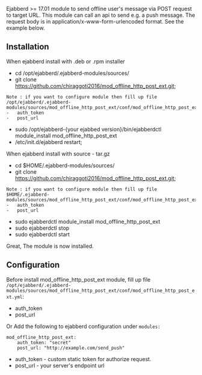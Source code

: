 Ejabberd >= 17.01 module to send offline user's message via POST request to target URL.
This module can call an api to send e.g. a push message. 
The request body is in application/x-www-form-urlencoded format. See the example below.


Installation
------------

When ejabberd install with .deb or .rpm installer 

-    cd /opt/ejabberd/.ejabberd-modules/sources/
-    git clone https://github.com/chiraggoti2016/mod_offline_http_post_ext.git; 
``` 
Note : if you want to configure module then fill up file /opt/ejabberd/.ejabberd-modules/sources/mod_offline_http_post_ext/conf/mod_offline_http_post_ext.yml: 
-	auth_token
-	post_url
``` 
-    sudo /opt/ejabberd-{your ejabbed version}/bin/ejabberdctl module_install mod_offline_http_post_ext
-	 /etc/init.d/ejabberd restart;

When ejabberd install with source - tar.gz

-    cd $HOME/.ejabberd-modules/sources/
-    git clone https://github.com/chiraggoti2016/mod_offline_http_post_ext.git;
``` 
Note : if you want to configure module then fill up file  $HOME/.ejabberd-modules/sources/mod_offline_http_post_ext/conf/mod_offline_http_post_ext.yml:  
-	auth_token
-	post_url
```
-	 sudo ejabberdctl module_install mod_offline_http_post_ext
-	 sudo ejabberdctl stop
-	 sudo ejabberdctl start

Great, The module is now installed.

Configuration
-------------

Before install mod_offline_http_post_ext module, fill up file `/opt/ejabberd/.ejabberd-modules/sources/mod_offline_http_post_ext/conf/mod_offline_http_post_ext.yml`:
-	auth_token
-	post_url

Or Add the following to ejabberd configuration under `modules:`

```
mod_offline_http_post_ext:
    auth_token: "secret"
    post_url: "http://example.com/send_push"
```

-    auth_token - custom static token for authorize request.
-    post_url - your server's endpoint url

